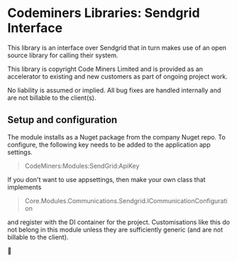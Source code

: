 #  Codeminers Libraries: Sendgrid Interface

This library is an interface over Sendgrid that in turn makes use of an open source library for calling their system. 

This library is copyright Code Miners Limited and is provided as an accelerator to existing and new customers 
as part of ongoing project work.

No liability is assumed or implied. All bug fixes are handled internally and are not billable to the client(s).

## Setup and configuration

The module installs as a Nuget package from the company Nuget repo. To configure, the following key needs to be 
added to the application app settings.

> CodeMiners:Modules:SendGrid:ApiKey


If you don't want to use appsettings, then make your own class that implements 

> Core.Modules.Communications.Sendgrid.ICommunicationConfiguration 

and register with the DI container for the project. Customisations like this do not belong in this module unless 
they are sufficiently generic (and are not billable to the client).

:rocket:
